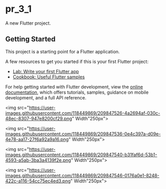 # pr_3_1

A new Flutter project.

## Getting Started

This project is a starting point for a Flutter application.

A few resources to get you started if this is your first Flutter project:

- [Lab: Write your first Flutter app](https://docs.flutter.dev/get-started/codelab)
- [Cookbook: Useful Flutter samples](https://docs.flutter.dev/cookbook)

For help getting started with Flutter development, view the
[online documentation](https://docs.flutter.dev/), which offers tutorials,
samples, guidance on mobile development, and a full API reference.


<img src="https://user-images.githubusercontent.com/118449869/209847526-4a2694af-030c-48ec-8307-947e8200cf29.png" Width"250px">

<img src="https://user-images.githubusercontent.com/118449869/209847536-0e4c397a-d09e-4e78-aa17-27f6a92a9a16.png" Width"250px">

<img src="https://user-images.githubusercontent.com/118449869/209847540-b31faf6d-53b1-4593-a5ab-3ba3a4139f2e.png" Width"250px">

<img src="https://user-images.githubusercontent.com/118449869/209847546-0176a0e1-8248-422c-a116-54cc75ec4ed3.png" Width"250px">



